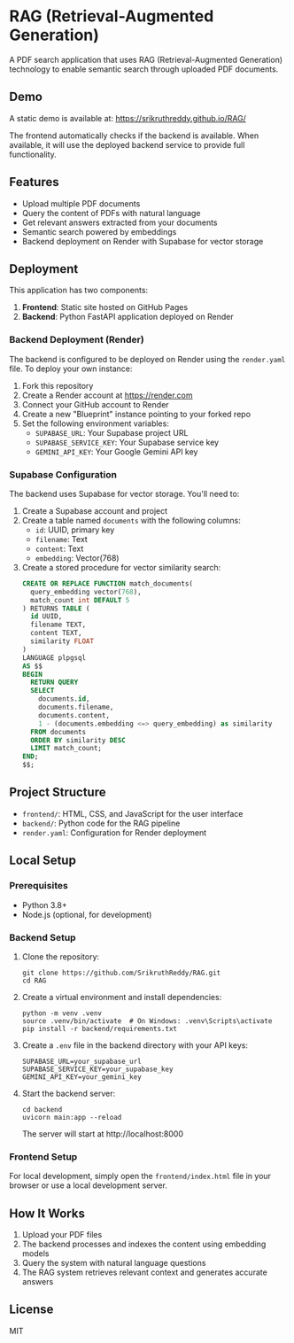 # RAG (Retrieval-Augmented Generation)

A PDF search application that uses RAG (Retrieval-Augmented Generation) technology to enable semantic search through uploaded PDF documents.

## Demo

A static demo is available at: https://srikruthreddy.github.io/RAG/

The frontend automatically checks if the backend is available. When available, it will use the deployed backend service to provide full functionality.

## Features

- Upload multiple PDF documents
- Query the content of PDFs with natural language
- Get relevant answers extracted from your documents
- Semantic search powered by embeddings
- Backend deployment on Render with Supabase for vector storage

## Deployment

This application has two components:

1. **Frontend**: Static site hosted on GitHub Pages
2. **Backend**: Python FastAPI application deployed on Render

### Backend Deployment (Render)

The backend is configured to be deployed on Render using the `render.yaml` file. To deploy your own instance:

1. Fork this repository
2. Create a Render account at https://render.com
3. Connect your GitHub account to Render
4. Create a new "Blueprint" instance pointing to your forked repo
5. Set the following environment variables:
   - `SUPABASE_URL`: Your Supabase project URL
   - `SUPABASE_SERVICE_KEY`: Your Supabase service key
   - `GEMINI_API_KEY`: Your Google Gemini API key

### Supabase Configuration

The backend uses Supabase for vector storage. You'll need to:

1. Create a Supabase account and project
2. Create a table named `documents` with the following columns:
   - `id`: UUID, primary key
   - `filename`: Text
   - `content`: Text
   - `embedding`: Vector(768)
3. Create a stored procedure for vector similarity search:
   ```sql
   CREATE OR REPLACE FUNCTION match_documents(
     query_embedding vector(768),
     match_count int DEFAULT 5
   ) RETURNS TABLE (
     id UUID,
     filename TEXT,
     content TEXT,
     similarity FLOAT
   )
   LANGUAGE plpgsql
   AS $$
   BEGIN
     RETURN QUERY
     SELECT
       documents.id,
       documents.filename,
       documents.content,
       1 - (documents.embedding <=> query_embedding) as similarity
     FROM documents
     ORDER BY similarity DESC
     LIMIT match_count;
   END;
   $$;
   ```

## Project Structure

- `frontend/`: HTML, CSS, and JavaScript for the user interface
- `backend/`: Python code for the RAG pipeline
- `render.yaml`: Configuration for Render deployment

## Local Setup

### Prerequisites

- Python 3.8+
- Node.js (optional, for development)

### Backend Setup

1. Clone the repository:
   ```
   git clone https://github.com/SrikruthReddy/RAG.git
   cd RAG
   ```

2. Create a virtual environment and install dependencies:
   ```
   python -m venv .venv
   source .venv/bin/activate  # On Windows: .venv\Scripts\activate
   pip install -r backend/requirements.txt
   ```

3. Create a `.env` file in the backend directory with your API keys:
   ```
   SUPABASE_URL=your_supabase_url
   SUPABASE_SERVICE_KEY=your_supabase_key
   GEMINI_API_KEY=your_gemini_key
   ```

4. Start the backend server:
   ```
   cd backend
   uvicorn main:app --reload
   ```

   The server will start at http://localhost:8000

### Frontend Setup

For local development, simply open the `frontend/index.html` file in your browser or use a local development server.

## How It Works

1. Upload your PDF files
2. The backend processes and indexes the content using embedding models
3. Query the system with natural language questions
4. The RAG system retrieves relevant context and generates accurate answers

## License

MIT 